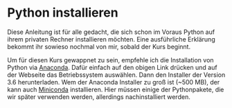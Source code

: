 <!-- 
.. title: 0.1 Installation
.. slug: installation
.. date: 2017-03-27 16:31:07 UTC+02:00
.. tags: 
.. category: 
.. link: 
.. description: 
.. type: text
.. author: Gabriel Kabbe
-->

# Python installieren

Diese Anleitung ist für alle gedacht, die sich schon im Voraus Python auf ihrem privaten Rechner installieren möchten.
Eine ausführliche Erklärung bekommt ihr sowieso nochmal von mir, sobald der Kurs beginnt.

Um für diesen Kurs gewappnet zu sein, empfehle ich die Installation von Python via [Anaconda](https://www.continuum.io/downloads).
Dafür einfach auf den obigen Link drücken und auf der Webseite das Betriebssystem auswählen.
Dann den Installer der Version 3.6 herunterladen.
Wem der Anaconda Installer zu groß ist (~500 MB), der kann auch [Miniconda](https://conda.io/miniconda.html) installieren.
Hier müssen einige der Pythonpakete, die wir später verwenden werden, allerdings nachinstalliert werden.
